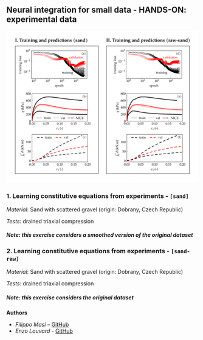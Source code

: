 ## Neural integration for small data - HANDS-ON: experimental data

<center><img src="./_images/front_page.png"  alt="centered image" width="100%" height="79.34%"></center>

### 1. Learning constitutive equations from experiments - ``` [sand] ```
*Material*: Sand with scattered gravel (origin: Dobrany, Czech Republic)

*Tests*: drained triaxial compression

##### Note: this exercise considers a smoothed version of the original dataset 


### 2. Learning constitutive equations from experiments - ``` [sand-raw] ```
*Material*: Sand with scattered gravel (origin: Dobrany, Czech Republic)

*Tests*: drained triaxial compression

##### Note: this exercise considers the original dataset


**Authors**
- *Filippo Masi* – [GitHub](https://github.com/filippo-masi)
- *Enzo Louvard* - [GitHub](https://github.com/enzolvd)
